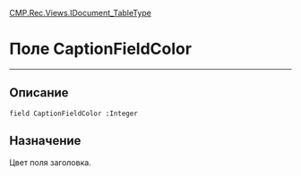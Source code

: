 ﻿---
Link: CMP.Rec.Views.IDocument_TableType.@CaptionFieldColor
---

<!---  Навигация
[Имя проекта](#) :
-->
[CMP.Rec.Views.IDocument_TableType](Default)

# Поле CaptionFieldColor
---

## Описание

    field CaptionFieldColor :Integer

<!--
## Аргументы{#Args}

### Аргумент1

Описание аргумента 1
-->

## Назначение

Цвет поля заголовка.

<!--
## Пример

    CaptionFieldColor...
-->

